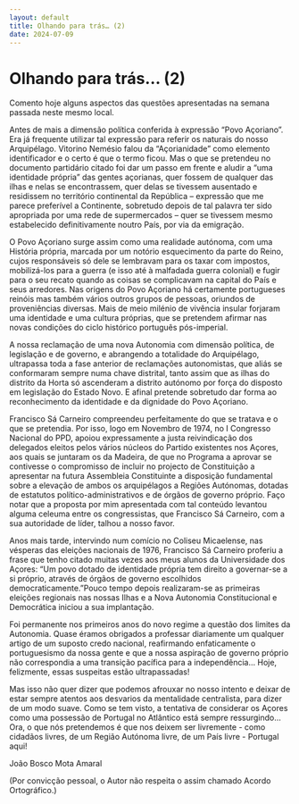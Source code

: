 ```yaml
---
layout: default
title: Olhando para trás… (2)
date: 2024-07-09
---
```

# Olhando para trás… (2)

Comento hoje alguns aspectos das questões apresentadas na semana passada neste mesmo local.

Antes de mais a dimensão política conferida à expressão “Povo Açoriano”.  Era já frequente utilizar tal expressão para referir os naturais do nosso Arquipélago. Vitorino Nemésio falou da “Açorianidade” como elemento identificador e o certo é que o termo ficou. Mas o que se pretendeu no documento partidário citado foi dar um passo em frente e aludir a “uma identidade própria” das gentes açorianas, quer fossem de qualquer das ilhas e nelas se encontrassem, quer delas se tivessem ausentado e residissem no território continental da República – expressão que me parece preferível a Continente, sobretudo depois de tal palavra ter sido apropriada por uma rede de supermercados – quer se tivessem mesmo estabelecido definitivamente noutro País, por via da emigração.

O Povo Açoriano surge assim como uma realidade autónoma, com uma História própria, marcada por um notório esquecimento da parte do Reino, cujos responsáveis só dele se lembravam para os taxar com impostos, mobilizá-los para a guerra (e isso até à malfadada guerra colonial) e fugir para o seu recato quando as coisas se complicavam na capital do País e seus arredores. Nas origens do Povo Açoriano há certamente portugueses reinóis mas também vários outros grupos de pessoas, oriundos de proveniências diversas. Mais de meio milénio de vivência insular forjaram uma identidade e uma cultura próprias, que se pretendem afirmar nas novas condições do ciclo histórico português pós-imperial.

A nossa reclamação de uma nova Autonomia com dimensão política, de legislação e de governo, e abrangendo a totalidade do Arquipélago, ultrapassa toda a fase anterior de reclamações autonomistas, que aliás se conformaram sempre numa chave distrital, tanto assim que as ilhas do distrito da Horta só ascenderam a distrito autónomo por força do disposto em legislação do Estado Novo. E afinal pretende sobretudo dar forma ao reconhecimento da identidade e da dignidade do Povo Açoriano.

Francisco Sá Carneiro compreendeu perfeitamente do que se tratava e o que se pretendia. Por isso, logo em Novembro de 1974, no I Congresso Nacional do PPD, apoiou expressamente a justa reivindicação dos delegados eleitos pelos vários núcleos do Partido existentes nos Açores, aos quais se juntaram os da Madeira, de que no Programa a aprovar se contivesse o compromisso de incluir no projecto de Constituição a apresentar na futura Assembleia Constituinte a disposição fundamental sobre a elevação de ambos os arquipélagos a Regiões Autónomas, dotadas de estatutos político-administrativos e de órgãos de governo próprio. Faço notar que a proposta por mim apresentada com tal conteúdo levantou alguma celeuma entre os congressistas, que Francisco Sá Carneiro, com a sua autoridade de líder, talhou a nosso favor.

Anos mais tarde, intervindo num comício no Coliseu Micaelense, nas vésperas das eleições nacionais de 1976, Francisco Sá Carneiro proferiu a frase que tenho citado muitas vezes aos meus alunos da Universidade dos Açores: “Um povo dotado de identidade própria tem direito a governar-se a si próprio, através de órgãos de governo escolhidos democraticamente.”Pouco tempo depois realizaram-se as primeiras eleições regionais nas nossas Ilhas e a Nova Autonomia Constitucional e Democrática iniciou a sua implantação.

Foi permanente nos primeiros anos do novo regime a questão dos limites da Autonomia. Quase éramos obrigados a professar diariamente um qualquer artigo de um suposto credo nacional, reafirmando enfaticamente o portuguesismo da nossa gente e que a nossa aspiração de governo próprio não correspondia a uma transição pacífica para a independência… Hoje, felizmente, essas suspeitas estão ultrapassadas!

Mas isso não quer dizer que podemos afrouxar no nosso intento e deixar de estar sempre atentos aos desvarios da mentalidade centralista, para dizer de um modo suave. Como se tem visto, a tentativa de considerar os Açores como uma possessão de Portugal no Atlântico está sempre ressurgindo… Ora, o que nós pretendemos é que nos deixem ser livremente - como cidadãos livres, de um Região Autónoma livre, de um País livre - Portugal aqui!


João Bosco Mota Amaral

(Por convicção pessoal, o Autor não respeita o assim chamado Acordo Ortográfico.)